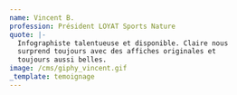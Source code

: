 ```yaml
---
name: Vincent B.
profession: Président LOYAT Sports Nature
quote: |-
  Infographiste talentueuse et disponible. Claire nous
  surprend toujours avec des affiches originales et
  toujours aussi belles.
image: /cms/giphy_vincent.gif
_template: temoignage
---
```


